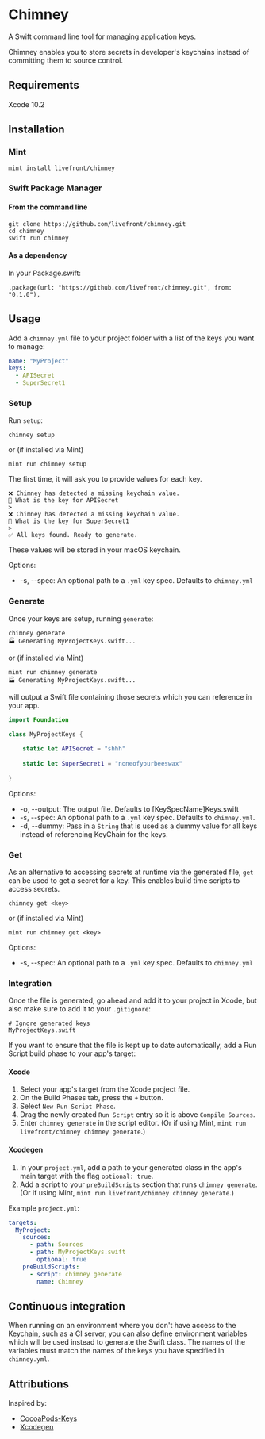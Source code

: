 # Chimney
A Swift command line tool for managing application keys.

Chimney enables you to store secrets in developer's keychains instead of committing them to source control.

## Requirements

Xcode 10.2

## Installation

### Mint

```
mint install livefront/chimney
```

### Swift Package Manager

#### From the command line

```
git clone https://github.com/livefront/chimney.git
cd chimney
swift run chimney
```

#### As a dependency

In your Package.swift:
```
.package(url: "https://github.com/livefront/chimney.git", from: "0.1.0"),
```

## Usage

Add a `chimney.yml` file to your project folder with a list of the keys you want to manage:

```yaml
name: "MyProject"
keys:
  - APISecret
  - SuperSecret1
```

### Setup

Run `setup`:
```
chimney setup
```
or (if installed via Mint)
```
mint run chimney setup
```

The first time, it will ask you to provide values for each key.
```
❌ Chimney has detected a missing keychain value.
🔑 What is the key for APISecret
> 
❌ Chimney has detected a missing keychain value.
🔑 What is the key for SuperSecret1
> 
✅ All keys found. Ready to generate.

```
These values will be stored in your macOS keychain.

Options:
  - -s, --spec: An optional path to a `.yml` key spec. Defaults to `chimney.yml`

### Generate

Once your keys are setup, running `generate`:
```
chimney generate
🏭 Generating MyProjectKeys.swift...
```
or (if installed via Mint)
```
mint run chimney generate
🏭 Generating MyProjectKeys.swift...
```

will output a Swift file containing those secrets which you can reference in your app.

```swift
import Foundation

class MyProjectKeys {
    
    static let APISecret = "shhh"
    
    static let SuperSecret1 = "noneofyourbeeswax"
    
}
```

Options: 
   - -o, --output: The output file. Defaults to [KeySpecName]Keys.swift
   - -s, --spec: An optional path to a `.yml` key spec. Defaults to `chimney.yml`.
   - -d, --dummy: Pass in a `String` that is used as a dummy value for all keys instead of referencing KeyChain for the keys.
   
### Get

As an alternative to accessing secrets at runtime via the generated file, `get` can be used to get a secret for a key. This enables build time scripts to access secrets.

```
chimney get <key>
```
or (if installed via Mint)
```
mint run chimney get <key>
```

Options:
  - -s, --spec: An optional path to a `.yml` key spec. Defaults to `chimney.yml`

### Integration

Once the file is generated, go ahead and add it to your project in Xcode, but also make sure to add it to your `.gitignore`:

```
# Ignore generated keys
MyProjectKeys.swift
```

If you want to ensure that the file is kept up to date automatically, add a Run Script build phase to your app's target:

#### Xcode

1. Select your app's target from the Xcode project file.
2. On the Build Phases tab, press the `+` button.
3. Select `New Run Script Phase`.
4. Drag the newly created `Run Script` entry so it is above `Compile Sources`.
5. Enter `chimney generate` in the script editor. (Or if using Mint, `mint run livefront/chimney chimney generate`.)

#### Xcodegen

1. In your `project.yml`, add a path to your generated class in the app's main target with the flag `optional: true`.
2. Add a script to your `preBuildScripts` section that runs `chimney generate`. (Or if using Mint, `mint run livefront/chimney chimney generate`.)

Example `project.yml`:
```yml
targets:
  MyProject:
    sources:
      - path: Sources
      - path: MyProjectKeys.swift
        optional: true
    preBuildScripts:
      - script: chimney generate
        name: Chimney
```

## Continuous integration

When running on an environment where you don't have access to the Keychain, such as a CI server, you can also define environment variables which will be used instead to generate the Swift class. The names of the variables must match the names of the keys you have specified in `chimney.yml`.

## Attributions

Inspired by:
  - [CocoaPods-Keys](https://github.com/orta/cocoapods-keys)
  - [Xcodegen](https://github.com/yonaskolb/XcodeGen)
